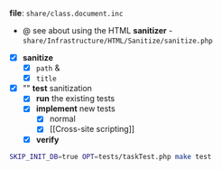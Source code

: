 **file**: `share/class.document.inc`
- @ see about using the HTML **sanitizer** - `share/Infrastructure/HTML/Sanitize/sanitize.php` 

- [x] **sanitize** 
	- [x] `path` &
	- [x] `title`
- [x] "" **test** sanitization
	- [x] **run** the existing tests
	- [x] **implement** new tests
		- [x] normal
		- [x] [[Cross-site scripting]]
	- [x] **verify**

```bash
SKIP_INIT_DB=true OPT=tests/taskTest.php make test
```

